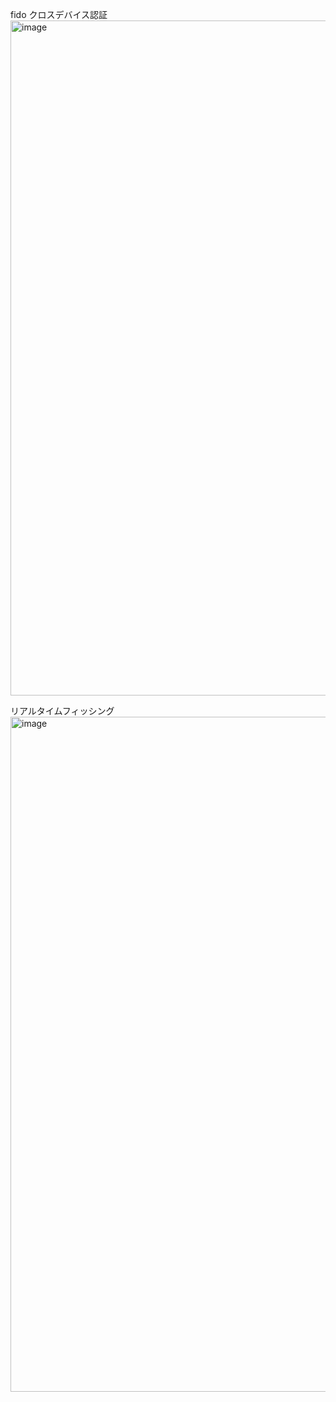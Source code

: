 
fido クロスデバイス認証
<img width="1920" height="1080" alt="image" src="https://github.com/user-attachments/assets/e0b8edbf-d1bf-41eb-908d-22841c819a05" />

リアルタイムフィッシング
<img width="1920" height="1080" alt="image" src="https://github.com/user-attachments/assets/bb800bb0-0a52-4a12-b5bc-70955aae0d43" />
